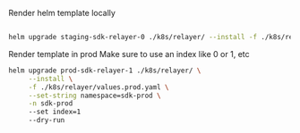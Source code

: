 Render helm template locally

```bash

helm upgrade staging-sdk-relayer-0 ./k8s/relayer/ --install -f ./k8s/relayer/values.staging.yaml --set-string namespace=sdk-staging -n sdk-staging --dry-run
```

Render template in prod 
Make sure to use an index like 0 or 1, etc
```bash
helm upgrade prod-sdk-relayer-1 ./k8s/relayer/ \
     --install \
     -f ./k8s/relayer/values.prod.yaml \
     --set-string namespace=sdk-prod \
     -n sdk-prod 
     --set index=1  
     --dry-run
```